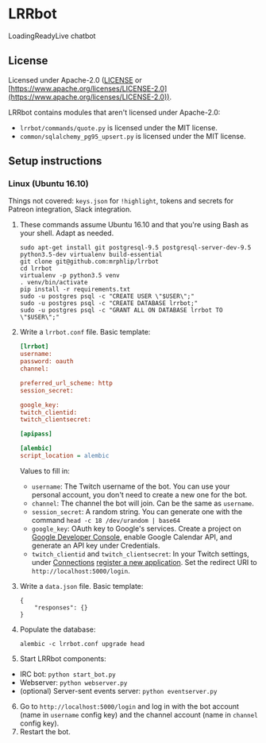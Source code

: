 # LRRbot

LoadingReadyLive chatbot

## License

Licensed under Apache-2.0 ([LICENSE](LICENSE) or [https://www.apache.org/licenses/LICENSE-2.0](https://www.apache.org/licenses/LICENSE-2.0)).

LRRbot contains modules that aren't licensed under Apache-2.0:

 * `lrrbot/commands/quote.py` is licensed under the MIT license.
 * `common/sqlalchemy_pg95_upsert.py` is licensed under the MIT license.

## Setup instructions

### Linux (Ubuntu 16.10)
Things not covered: `keys.json` for `!highlight`, tokens and secrets for Patreon integration, Slack integration.

 1. These commands assume Ubuntu 16.10 and that you're using Bash as your shell. Adapt as needed.  
    ```
    sudo apt-get install git postgresql-9.5 postgresql-server-dev-9.5 python3.5-dev virtualenv build-essential
    git clone git@github.com:mrphlip/lrrbot
    cd lrrbot
    virtualenv -p python3.5 venv
    . venv/bin/activate
    pip install -r requirements.txt
    sudo -u postgres psql -c "CREATE USER \"$USER\";"
    sudo -u postgres psql -c "CREATE DATABASE lrrbot;"
    sudo -u postgres psql -c "GRANT ALL ON DATABASE lrrbot TO \"$USER\";"
    ```

 2. Write a `lrrbot.conf` file. Basic template:

    ```ini
    [lrrbot]
    username: 
    password: oauth
    channel: 

    preferred_url_scheme: http
    session_secret: 

    google_key:
    twitch_clientid:
    twitch_clientsecret:

    [apipass]

    [alembic]
    script_location = alembic
    ```

    Values to fill in:

    * `username`: The Twitch username of the bot. You can use your personal account, you don't need to create a new one for the bot.
    * `channel`: The channel the bot will join. Can be the same as `username`.
    * `session_secret`: A random string. You can generate one with the command `head -c 18 /dev/urandom | base64`
    * `google_key`: OAuth key to Google's services. Create a project on [Google Developer Console](https://console.developers.google.com/),
        enable Google Calendar API, and generate an API key under Credentials.
    * `twitch_clientid` and `twitch_clientsecret`: In your Twitch settings, under [Connections](https://www.twitch.tv/settings/connections)
        [register a new application](https://www.twitch.tv/kraken/oauth2/clients/new). Set the redirect URI to `http://localhost:5000/login`. 


 3. Write a `data.json` file. Basic template:
    ```
    {
        "responses": {}
    }
    ```

 4. Populate the database:
    ```
    alembic -c lrrbot.conf upgrade head
    ```
 5. Start LRRbot components:
   * IRC bot: `python start_bot.py`
   * Webserver: `python webserver.py`
   * (optional) Server-sent events server: `python eventserver.py`
 6. Go to `http://localhost:5000/login` and log in with the bot account (name in `username` config key) and the channel account (name in `channel` config key).
 7. Restart the bot.
